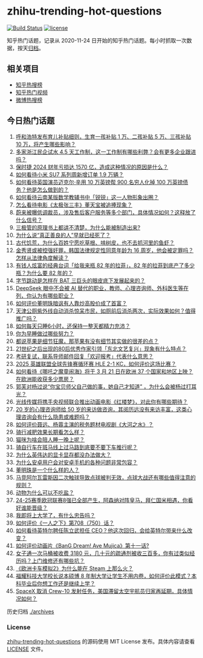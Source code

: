 # zhihu-trending-hot-questions

[![Build Status](https://github.com/justjavac/zhihu-trending-hot-questions/workflows/ci/badge.svg?branch=master)](https://github.com/justjavac/zhihu-trending-hot-questions/actions)
[![license](https://img.shields.io/github/license/justjavac/zhihu-trending-hot-questions)](https://github.com/justjavac/zhihu-trending-hot-questions/blob/master/LICENSE)

知乎热门话题，记录从 2020-11-24
日开始的知乎热门话题。每小时抓取一次数据，按天[归档](./archives)。

## 相关项目

- [知乎热搜榜](https://github.com/justjavac/zhihu-trending-top-search)
- [知乎热门视频](https://github.com/justjavac/zhihu-trending-hot-video)
- [微博热搜榜](https://github.com/justjavac/weibo-trending-hot-search)

## 今日热门话题

<!-- BEGIN -->
<!-- 最后更新时间 Fri Mar 14 2025 07:18:25 GMT+0800 (China Standard Time) -->

1. [呼和浩特发布育儿补贴细则，生育一孩补贴 1 万、二孩补贴 5 万、三孩补贴 10 万，将产生哪些影响？](https://www.zhihu.com/question/14862100827)
1. [多家浙江民企试水 4.5 天工作制，这一工作制有哪些利弊？会有更多企业跟进吗？](https://www.zhihu.com/question/14865243930)
1. [保时捷 2024 财年亏损达 1570 亿，造成这种情况的原因是什么？](https://www.zhihu.com/question/14599693897)
1. [如何看待小米 SU7 系列周新增订单 1.9 万辆？](https://www.zhihu.com/question/14645062362)
1. [如何看待英国演员迈克尔·辛用 10 万英镑帮 900 名穷人化掉 100 万英镑债务？他是怎么做到的？](https://www.zhihu.com/question/14810664679)
1. [如何看待云南某版数学教辅书中「锐锐」这一人物形象出圈？](https://www.zhihu.com/question/14708779803)
1. [怎么看待电影《太极张三丰》董天宝被追捧现象？](https://www.zhihu.com/question/10584423862)
1. [蔚来被曝低调裁员，涉及售后客户服务等多个部门，具体情况如何？这释放了什么信号？](https://www.zhihu.com/question/14815425639)
1. [三极管的原理书上都讲不清楚，为什么能被制造出来?](https://www.zhihu.com/question/36475338)
1. [为什么说“真正善良的人”早就已经死了？](https://www.zhihu.com/question/555458821)
1. [古代饥荒，为什么百姓宁愿吃草根、啃树皮，也不去抓河里的鱼虾？](https://www.zhihu.com/question/13476829979)
1. [金秀贤或被控强奸罪，韩国法律规定性同意年龄为 16 周岁，他会被定罪吗？怎样从法律角度解读？](https://www.zhihu.com/question/14798384903)
1. [有钱人炫富的经典台词「给我来瓶 82 年的拉菲」，82 年的拉菲到底产了多少瓶？为什么要 82 年的？](https://www.zhihu.com/question/14563839976)
1. [字节跳动是怎样在 BAT 三巨头的眼皮底下发展起来的？](https://www.zhihu.com/question/422443922)
1. [DeepSeek 眼中不会被 AI 替代的职业，教师、心理咨询师、外科医生等在列，你认为有哪些职业？](https://www.zhihu.com/question/14776671347)
1. [如何评价董明珠暗讽有人靠炒高股价成了首富？](https://www.zhihu.com/question/14862956596)
1. [天津公厕紫外线自动消杀惊呆市民，如厕前后消杀两次，实际效果如何？值得推广吗？](https://www.zhihu.com/question/14483860056)
1. [如何每天只睡6小时，还保持一整天都精力充沛？](https://www.zhihu.com/question/379478413)
1. [你为早睡做过哪些努力？](https://www.zhihu.com/question/14683706564)
1. [都说苹果是细节狂魔，那苹果有没有细节其实做的很差的点？](https://www.zhihu.com/question/14473343813)
1. [21世纪之后出现的80后优秀作家引领「东北文艺复兴」现象有什么特点？](https://www.zhihu.com/question/13085682434)
1. [考研复试，联系导师邮件回复「欢迎报考」代表什么意思？](https://www.zhihu.com/question/14566529410)
1. [2025 英雄联盟全球先锋赛循环赛 HLE 2-1 KC，如何评价这场比赛？](https://www.zhihu.com/question/14870355354)
1. [如何看待《哪吒之魔童闹海》将于 3 月 21 日在欧洲 37 个国家和地区上映？在欧洲能收获多少票房？](https://www.zhihu.com/question/14685471590)
1. [郭芙对杨过说“你宝贝师父自己做的事，她自己才知道” ，为什么会被杨过打耳光？](https://www.zhihu.com/question/2346959097)
1. [光线传媒将携手央视频联合推出动画电影《红楼梦》，对此你有哪些期待？](https://www.zhihu.com/question/13721191281)
1. [20 岁的心理咨询师给 50 岁的来访做咨询，其阅历远没有来访丰富，这类心理咨询会有什么隐患或难题吗？](https://www.zhihu.com/question/14675521111)
1. [如何评价聂远、杨蓉主演的税务题材电视剧《大河之水》？](https://www.zhihu.com/question/13595628423)
1. [骑行减肥效果长期看怎么样？](https://www.zhihu.com/question/14217201758)
1. [猫咪为啥会陪人睡一晚上呢？](https://www.zhihu.com/question/13289247152)
1. [骑自行车在斑马线上过马路到底要不要下车推行呢？](https://www.zhihu.com/question/354075511)
1. [为什么英伟达的显卡显存都没办法做大？](https://www.zhihu.com/question/14762846245)
1. [为什么安卓用户会对安卓手机的各种问题非常包容？](https://www.zhihu.com/question/13956119969)
1. [董明珠是一个什么样的人？](https://www.zhihu.com/question/363943857)
1. [马竞阿尔瓦雷斯因二次触球导致点球被判无效，点球大战还有哪些值得注意的规则？](https://www.zhihu.com/question/14815321592)
1. [动物为什么可以不吃盐？](https://www.zhihu.com/question/288354851)
1. [24-25赛季欧冠联赛8强已全部产生，阿森纳对阵皇马，拜仁国米相遇，你看好谁能晋级？](https://www.zhihu.com/question/14844644759)
1. [我即将上大学了，有什么忠告吗？](https://www.zhihu.com/question/420942990)
1. [如何评价《一人之下》第708（750）话？](https://www.zhihu.com/question/14897070018)
1. [如何看待英特尔聘任陈立武担任 CEO？他这次回归，会给英特尔带来什么改变？](https://www.zhihu.com/question/14820445024)
1. [如何评价动画片《BanG Dream! Ave Mujica》第十一话?](https://www.zhihu.com/question/14597537235)
1. [女子通一次马桶被收费 3180 元，几十元的疏通剂被收三百多，你有过类似经历吗？上门维修还有哪些坑？](https://www.zhihu.com/question/14796657491)
1. [《欧洲卡车模拟2》为什么能在 Steam 上那么火？](https://www.zhihu.com/question/54940147)
1. [福耀科技大学校长说本硕博 8 年制大学让学生不用内卷，如何评价此模式？本科毕业后你想工作还是继续上学？](https://www.zhihu.com/question/14831511510)
1. [SpaceX 取消 Crew-10 发射任务，美国滞留太空宇航员归家再延期，具体情况如何？](https://www.zhihu.com/question/14816271584)

<!-- END -->

历史归档 [./archives](./archives)

### License

[zhihu-trending-hot-questions](https://github.com/justjavac/zhihu-trending-hot-questions)
的源码使用 MIT License 发布。具体内容请查看 [LICENSE](./LICENSE) 文件。
